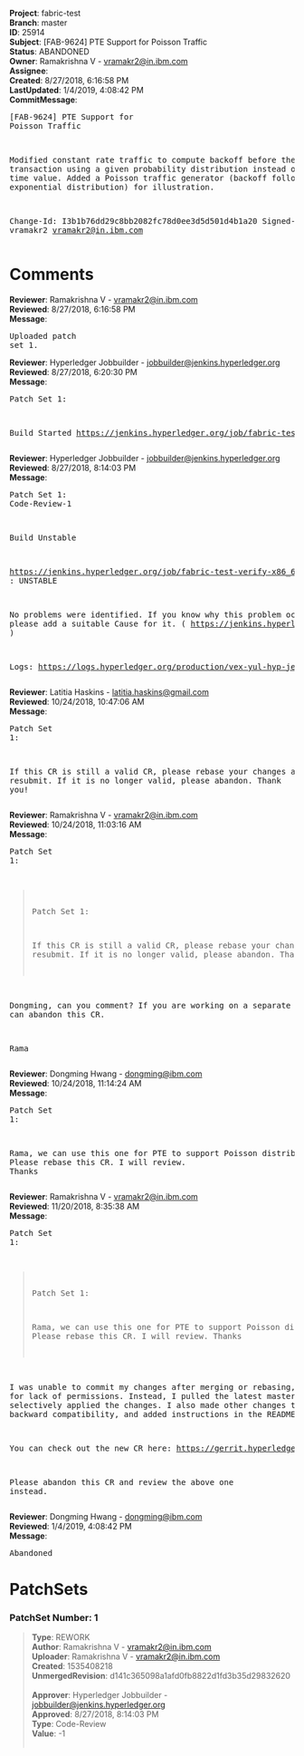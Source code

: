 <strong>Project</strong>: fabric-test<br><strong>Branch</strong>: master<br><strong>ID</strong>: 25914<br><strong>Subject</strong>: [FAB-9624] PTE Support for Poisson Traffic<br><strong>Status</strong>: ABANDONED<br><strong>Owner</strong>: Ramakrishna V - vramakr2@in.ibm.com<br><strong>Assignee</strong>:<br><strong>Created</strong>: 8/27/2018, 6:16:58 PM<br><strong>LastUpdated</strong>: 1/4/2019, 4:08:42 PM<br><strong>CommitMessage</strong>:<br><pre>[FAB-9624] PTE Support for Poisson Traffic

Modified constant rate traffic to compute backoff before the next
transaction using a given probability distribution instead of a constant
time value.
Added a Poisson traffic generator (backoff following an exponential
distribution) for illustration.

Change-Id: I3b1b76dd29c8bb2082fc78d0ee3d5d501d4b1a20
Signed-off-by: vramakr2 <vramakr2@in.ibm.com>
</pre><h1>Comments</h1><strong>Reviewer</strong>: Ramakrishna V - vramakr2@in.ibm.com<br><strong>Reviewed</strong>: 8/27/2018, 6:16:58 PM<br><strong>Message</strong>: <pre>Uploaded patch set 1.</pre><strong>Reviewer</strong>: Hyperledger Jobbuilder - jobbuilder@jenkins.hyperledger.org<br><strong>Reviewed</strong>: 8/27/2018, 6:20:30 PM<br><strong>Message</strong>: <pre>Patch Set 1:

Build Started https://jenkins.hyperledger.org/job/fabric-test-verify-x86_64/1776/</pre><strong>Reviewer</strong>: Hyperledger Jobbuilder - jobbuilder@jenkins.hyperledger.org<br><strong>Reviewed</strong>: 8/27/2018, 8:14:03 PM<br><strong>Message</strong>: <pre>Patch Set 1: Code-Review-1

Build Unstable 

https://jenkins.hyperledger.org/job/fabric-test-verify-x86_64/1776/ : UNSTABLE

No problems were identified. If you know why this problem occurred, please add a suitable Cause for it. ( https://jenkins.hyperledger.org/job/fabric-test-verify-x86_64/1776/ )

Logs: https://logs.hyperledger.org/production/vex-yul-hyp-jenkins-3/fabric-test-verify-x86_64/1776</pre><strong>Reviewer</strong>: Latitia Haskins - latitia.haskins@gmail.com<br><strong>Reviewed</strong>: 10/24/2018, 10:47:06 AM<br><strong>Message</strong>: <pre>Patch Set 1:

If this CR is still a valid CR, please rebase your changes and then resubmit. If it is no longer valid, please abandon. Thank you!</pre><strong>Reviewer</strong>: Ramakrishna V - vramakr2@in.ibm.com<br><strong>Reviewed</strong>: 10/24/2018, 11:03:16 AM<br><strong>Message</strong>: <pre>Patch Set 1:

> Patch Set 1:
> 
> If this CR is still a valid CR, please rebase your changes and then resubmit. If it is no longer valid, please abandon. Thank you!

Dongming, can you comment? If you are working on a separate fix, we can abandon this CR.

Rama</pre><strong>Reviewer</strong>: Dongming Hwang - dongming@ibm.com<br><strong>Reviewed</strong>: 10/24/2018, 11:14:24 AM<br><strong>Message</strong>: <pre>Patch Set 1:

Rama, we can use this one for PTE to support Poisson distribution.  Please rebase this CR. I will review. Thanks</pre><strong>Reviewer</strong>: Ramakrishna V - vramakr2@in.ibm.com<br><strong>Reviewed</strong>: 11/20/2018, 8:35:38 AM<br><strong>Message</strong>: <pre>Patch Set 1:

> Patch Set 1:
> 
> Rama, we can use this one for PTE to support Poisson distribution.  Please rebase this CR. I will review. Thanks

I was unable to commit my changes after merging or rebasing, probably for lack of permissions. Instead, I pulled the latest master and selectively applied the changes. I also made other changes to ensure backward compatibility, and added instructions in the README.

You can check out the new CR here: https://gerrit.hyperledger.org/r/c/27661/.

Please abandon this CR and review the above one instead.</pre><strong>Reviewer</strong>: Dongming Hwang - dongming@ibm.com<br><strong>Reviewed</strong>: 1/4/2019, 4:08:42 PM<br><strong>Message</strong>: <pre>Abandoned</pre><h1>PatchSets</h1><h3>PatchSet Number: 1</h3><blockquote><strong>Type</strong>: REWORK<br><strong>Author</strong>: Ramakrishna V - vramakr2@in.ibm.com<br><strong>Uploader</strong>: Ramakrishna V - vramakr2@in.ibm.com<br><strong>Created</strong>: 1535408218<br><strong>UnmergedRevision</strong>: d141c365098a1afd0fb8822d1fd3b35d29832620<br><br><strong>Approver</strong>: Hyperledger Jobbuilder - jobbuilder@jenkins.hyperledger.org<br><strong>Approved</strong>: 8/27/2018, 8:14:03 PM<br><strong>Type</strong>: Code-Review<br><strong>Value</strong>: -1<br><br></blockquote>